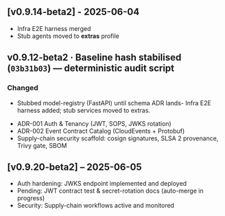 ## [v0.9.14-beta2] - 2025-06-04
* Infra E2E harness merged
* Stub agents moved to **extras** profile

## v0.9.12-beta2 · Baseline hash stabilised (`03b31b03`) — deterministic audit script

### Changed
* Stubbed model-registry (FastAPI) until schema ADR lands- Infra E2E harness added; stub services moved to extras.
- ADR-001 Auth & Tenancy (JWT, SOPS, JWKS rotation)
- ADR-002 Event Contract Catalog (CloudEvents + Protobuf)
- Supply-chain security scaffold: cosign signatures, SLSA 2 provenance, Trivy gate, SBOM

## [v0.9.20-beta2] – 2025-06-05
* Auth hardening: JWKS endpoint implemented and deployed
* Pending: JWT contract test & secret-rotation docs (auto-merge in progress)
* Security: Supply-chain workflows active and monitored
